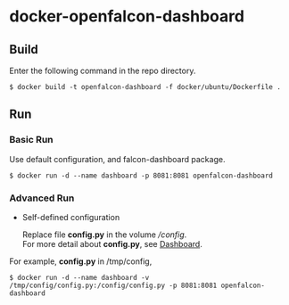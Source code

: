# docker-openfalcon-dashboard

## Build

Enter the following command in the repo directory.

```
$ docker build -t openfalcon-dashboard -f docker/ubuntu/Dockerfile .
```

## Run

### Basic Run

Use default configuration, and falcon-dashboard package.

```
$ docker run -d --name dashboard -p 8081:8081 openfalcon-dashboard
```

### Advanced Run

+ Self-defined configuration

    Replace file **config.py** in the volume */config*.  
    For more detail about **config.py**, see [Dashboard](http://book.open-falcon.com/zh/install/dashboard.html).

For example, **config.py** in /tmp/config,

```
$ docker run -d --name dashboard -v /tmp/config/config.py:/config/config.py -p 8081:8081 openfalcon-dashboard
```

